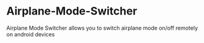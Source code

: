 # Airplane-Mode-Switcher
Airplane Mode Switcher allows you to switch airplane mode on/off remotely on android devices
